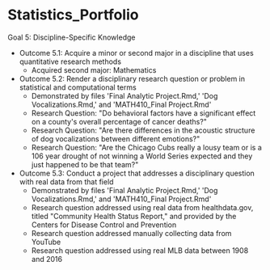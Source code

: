 # Statistics_Portfolio
Goal 5: Discipline-Specific Knowledge
  - Outcome 5.1: Acquire a minor or second major in a discipline that uses quantitative research methods
    + Acquired second major: Mathematics
  - Outcome 5.2: Render a disciplinary research question or problem in statistical and computational terms
    + Demonstrated by files 'Final Analytic Project.Rmd,' 'Dog Vocalizations.Rmd,' and 'MATH410_Final Project.Rmd'
    + Research Question: "Do behavioral factors have a significant effect on a county's overall percentage of cancer deaths?"
    + Research Question: "Are there differences in the acoustic structure of dog vocalizations between different emotions?" 
    + Research Question: "Are the Chicago Cubs really a lousy team or is a 106 year drought of not winning a World Series expected and they just happened to be that team?"
  - Outcome 5.3: Conduct a project that addresses a disciplinary question with real data from that field
    + Demonstrated by files 'Final Analytic Project.Rmd,' 'Dog Vocalizations.Rmd,' and 'MATH410_Final Project.Rmd'
    + Research question addressed using real data from healthdata.gov, titled "Community Health Status Report," and provided by the Centers for Disease Control and Prevention
    + Research question addressed manually collecting data from YouTube
    + Research question addressed using real MLB data between 1908 and 2016
